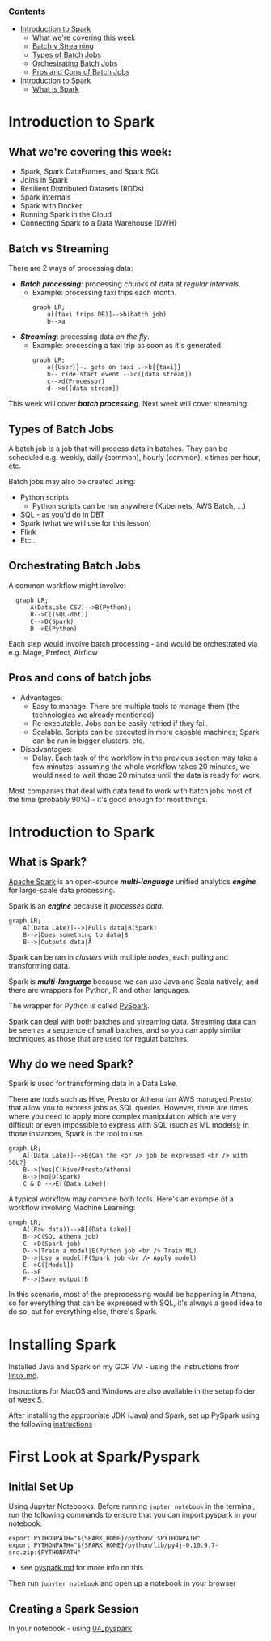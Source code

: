 
### Contents

- [Introduction to Spark](#introduction-to-spark)
    - [What we're covering this week](#what-were-covering-this-week)
    - [Batch v Streaming](#batch-vs-streaming)
    - [Types of Batch Jobs](#types-of-batch-jobs)
    - [Orchestrating Batch Jobs](#orchestrating-batch-jobs)
    - [Pros and Cons of Batch Jobs](#pros-and-cons-of-batch-jobs)
- [Introduction to Spark](#introduction-to-spark)
    - [What is Spark](#what-is-spark)

# Introduction to Spark

## What we're covering this week:

- Spark, Spark DataFrames, and Spark SQL
- Joins in Spark
- Resilient Distributed Datasets (RDDs)
- Spark internals
- Spark with Docker
- Running Spark in the Cloud
- Connecting Spark to a Data Warehouse (DWH)

## Batch vs Streaming

There are 2 ways of processing data:
* ***Batch processing***: processing _chunks_ of data at _regular intervals_.
    * Example: processing taxi trips each month.
        ```mermaid
        graph LR;
            a[(taxi trips DB)]-->b(batch job)
            b-->a
        ```
* ***Streaming***: processing data _on the fly_.
    * Example: processing a taxi trip as soon as it's generated.
        ```mermaid
        graph LR;
            a{{User}}-. gets on taxi .->b{{taxi}}
            b-- ride start event -->c([data stream])
            c-->d(Processor)
            d-->e([data stream])
        ```

This week will cover ***batch processing***. Next week will cover streaming.

## Types of Batch Jobs


A batch job is a job that will process data in batches. They can be scheduled e.g. weekly, daily (common), hourly (common), x times per hour, etc.

Batch jobs may also be created using:

* Python scripts
    * Python scripts can be run anywhere (Kubernets, AWS Batch, ...)
* SQL - as you'd do in DBT
* Spark (what we will use for this lesson)
* Flink
* Etc...

## Orchestrating Batch Jobs

A common workflow might involve:

```mermaid
  graph LR;
      A(DataLake CSV)-->B(Python);
      B-->C[(SQL-dbt)]
      C-->D(Spark)
      D-->E(Python)
```

Each step would involve batch processing - and would be orchestrated via e.g. Mage, Prefect, Airflow

## Pros and cons of batch jobs

* Advantages:
    * Easy to manage. There are multiple tools to manage them (the technologies we already mentioned)
    * Re-executable. Jobs can be easily retried if they fail.
    * Scalable. Scripts can be executed in more capable machines; Spark can be run in bigger clusters, etc.
* Disadvantages:
    * Delay. Each task of the workflow in the previous section may take a few minutes; assuming the whole workflow takes 20 minutes, we would need to wait those 20 minutes until the data is ready for work.

Most companies that deal with data tend to work with batch jobs most of the time (probably 90%) - it's good enough for most things.

# Introduction to Spark

## What is Spark?

[Apache Spark](https://spark.apache.org/) is an open-source ***multi-language*** unified analytics ***engine*** for large-scale data processing.

Spark is an ***engine*** because it _processes data_.

```mermaid
graph LR;
    A[(Data Lake)]-->|Pulls data|B(Spark)
    B-->|Does something to data|B
    B-->|Outputs data|A
```

Spark can be ran in _clusters_ with multiple _nodes_, each pulling and transforming data.

Spark is ***multi-language*** because we can use Java and Scala natively, and there are wrappers for Python, R and other languages.

The wrapper for Python is called [PySpark](https://spark.apache.org/docs/latest/api/python/).

Spark can deal with both batches and streaming data. Streaming data can be seen as a sequence of small batches, and so you can apply similar techniques as those that are used for regulat batches. 

## Why do we need Spark?

Spark is used for transforming data in a Data Lake.

There are tools such as Hive, Presto or Athena (an AWS managed Presto) that allow you to express jobs as SQL queries. However, there are times where you need to apply more complex manipulation which are very difficult or even impossible to express with SQL (such as ML models); in those instances, Spark is the tool to use.

```mermaid
graph LR;
    A[(Data Lake)]-->B{Can the <br /> job be expressed <br /> with SQL?}
    B-->|Yes|C(Hive/Presto/Athena)
    B-->|No|D(Spark)
    C & D -->E[(Data Lake)]
```

A typical workflow may combine both tools. Here's an example of a workflow involving Machine Learning:

```mermaid
graph LR;
    A((Raw data))-->B[(Data Lake)]
    B-->C(SQL Athena job)
    C-->D(Spark job)
    D-->|Train a model|E(Python job <br /> Train ML)
    D-->|Use a model|F(Spark job <br /> Apply model)
    E-->G([Model])
    G-->F
    F-->|Save output|B
```

In this scenario, most of the preprocessing would be happening in Athena, so for everything that can be expressed with SQL, it's always a good idea to do so, but for everything else, there's Spark.

# Installing Spark

Installed Java and Spark on my GCP VM - using the instructions from [linux.md](../05-batch/setup/linux.md).

Instructions for MacOS and Windows are also available in the setup folder of week 5.

After installing the appropriate JDK (Java) and Spark, set up PySpark using the following [instructions](../05-batch/setup/pyspark.md)

# First Look at Spark/Pyspark 

## Initial Set Up

Using Jupyter Notebooks. Before running `jupter notebook` in the terminal, run the following commands to ensure that you can import pyspark in your notebook:

```
export PYTHONPATH="${SPARK_HOME}/python/:$PYTHONPATH" 
export PYTHONPATH="${SPARK_HOME}/python/lib/py4j-0.10.9.7-src.zip:$PYTHONPATH"
```
- see [pyspark.md](../05-batch/setup/pyspark.md) for more info on this

Then run `jupyter notebook` and open up a notebook in your browser

## Creating a Spark Session

In your notebook - using [04_pyspark](../05-batch/code/04_pyspark.ipynb)





